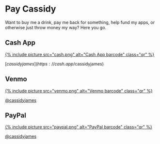 # Pay Cassidy

Want to buy me a drink, pay me back for something, help fund my apps, or otherwise just throw money
my way? Here you go.

<h2>Cash App</h2>

<a href="https://cash.app/$cassidyjames">{% include picture src="cash.png" alt="Cash App barcode" class="qr" %}</a>

[$cassidyjames](https://cash.app/$cassidyjames)


<h2>Venmo</h2>

<a href="https://venmo.com/cassidyjames">{% include picture src="venmo.png" alt="Venmo barcode" class="qr" %}</a>

[@cassidyjames](https://venmo.com/cassidyjames)


<h2>PayPal</h2>

<a href="https://paypal.me/cassidyjames">{% include picture src="paypal.png" alt="PayPal barcode" class="qr" %}</a>

[@cassidyjames](https://paypal.me/cassidyjames)
